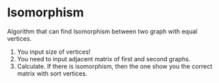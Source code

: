 # Isomorphism
Algorithm that can find Isomorphism between two graph with equal vertices.
1. You input size of vertices!
2. You need to input adjacent matrix of first and second graphs.
3. Calculate.
If there is isomorphism, then the one show you the correct matrix with sort vertices.
